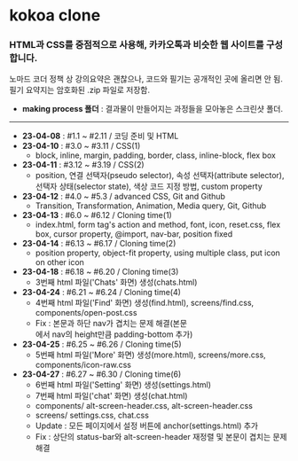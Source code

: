 # kokoa clone
### HTML과 CSS를 중점적으로 사용해, 카카오톡과 비슷한 웹 사이트를 구성합니다.  
  
노마드 코더 정책 상 강의요약은 괜찮으나, 코드와 필기는 공개적인 곳에 올리면 안 됨.  
필기 요약지는 암호화된 .zip 파일로 저장함.

- **making process 폴더** : 결과물이 만들어지는 과정들을 모아놓은 스크린샷 폴더.  

---

- **23-04-08** : #1.1 ~ #2.11 / 코딩 준비 및 HTML
- **23-04-10** : #3.0 ~ #3.11 / CSS(1)
	- block, inline, margin, padding, border, class, inline-block, flex box
- **23-04-11** : #3.12 ~ #3.19 / CSS(2)
	- position, 연결 선택자(pseudo selector), 속성 선택자(attribute selector), 선택자 상태(selector state), 색상 코드 지정 방법, custom property
- **23-04-12** : #4.0 ~ #5.3 / advanced CSS, Git and Github
	- Transition, Transformation, Animation, Media query, Git, Github
- **23-04-13** : #6.0 ~ #6.12 / Cloning time(1)
	- index.html, form tag's action and method, font, icon, reset.css, flex box, cursor property, @import, nav-bar, position fixed
- **23-04-14** : #6.13 ~ #6.17 / Cloning time(2)
	- position property, object-fit property, using multiple class, put icon on other icon
- **23-04-18** : #6.18 ~ #6.20 / Cloning time(3)
	- 3번째 html 파일('Chats' 화면) 생성(chats.html)
- **23-04-24** : #6.21 ~ #6.24 / Cloning time(4)
	- 4번째 html 파일('Find' 화면) 생성(find.html), screens/find.css, components/open-post.css
	- Fix : 본문과 하단 nav가 겹치는 문제 해결(본문<main>에서 nav의 height만큼 padding-bottom 추가)
- **23-04-25** : #6.25 ~ #6.26 / Cloning time(5)
	- 5번째 html 파일('More' 화면) 생성(more.html), screens/more.css, components/icon-raw.css
- **23-04-27** : #6.27 ~ #6.30 / Cloning time(6)
	- 6번째 html 파일('Setting' 화면) 생성(settings.html)
	- 7번째 html 파일('chat' 화면) 생성(chat.html)
	- components/ alt-screen-header.css, alt-screen-header.css
	- screens/ settings.css, chat.css
	- Update : 모든 페이지에서 설정 버튼에 anchor(settings.html) 추가
	- Fix : 상단의 status-bar와 alt-screen-header 재정렬 및 본문이 겹치는 문제 해결